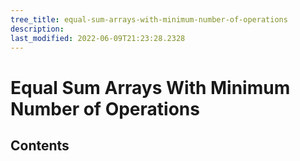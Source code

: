```yaml
---
tree_title: equal-sum-arrays-with-minimum-number-of-operations
description: 
last_modified: 2022-06-09T21:23:28.2328
---
```


# Equal Sum Arrays With Minimum Number of Operations

## Contents
